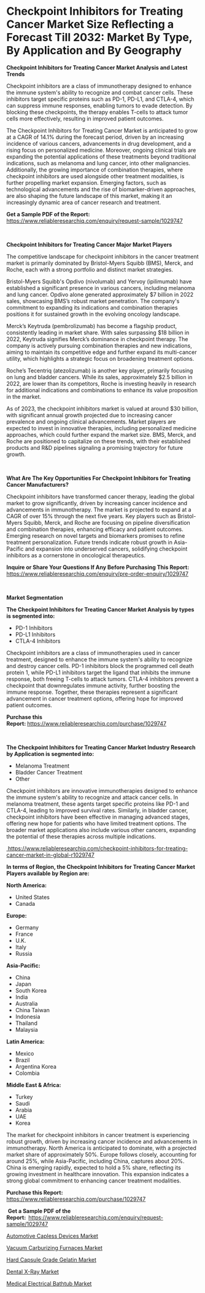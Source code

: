 <p><h1>Checkpoint Inhibitors for Treating Cancer Market Size Reflecting a Forecast Till 2032: Market By Type, By Application and By Geography</h1></p><p><strong>Checkpoint Inhibitors for Treating Cancer Market Analysis and Latest Trends</strong></p>
<p><p>Checkpoint inhibitors are a class of immunotherapy designed to enhance the immune system's ability to recognize and combat cancer cells. These inhibitors target specific proteins such as PD-1, PD-L1, and CTLA-4, which can suppress immune responses, enabling tumors to evade detection. By blocking these checkpoints, the therapy enables T-cells to attack tumor cells more effectively, resulting in improved patient outcomes.</p><p>The Checkpoint Inhibitors for Treating Cancer Market is anticipated to grow at a CAGR of 14.1% during the forecast period, driven by an increasing incidence of various cancers, advancements in drug development, and a rising focus on personalized medicine. Moreover, ongoing clinical trials are expanding the potential applications of these treatments beyond traditional indications, such as melanoma and lung cancer, into other malignancies. Additionally, the growing importance of combination therapies, where checkpoint inhibitors are used alongside other treatment modalities, is further propelling market expansion. Emerging factors, such as technological advancements and the rise of biomarker-driven approaches, are also shaping the future landscape of this market, making it an increasingly dynamic area of cancer research and treatment.</p></p>
<p><strong>Get a Sample PDF of the Report:&nbsp;</strong> <a href="https://www.reliableresearchiq.com/enquiry/request-sample/1029747?utm_campaign=1088&utm_medium=2&utm_source=Github&utm_content=ia&utm_term=21032025&utm_id=checkpoint-inhibitors-for-treating-cancer">https://www.reliableresearchiq.com/enquiry/request-sample/1029747</a></p>
<p>&nbsp;</p>
<p><strong>Checkpoint Inhibitors for Treating Cancer Major Market Players</strong></p>
<p><p>The competitive landscape for checkpoint inhibitors in the cancer treatment market is primarily dominated by Bristol-Myers Squibb (BMS), Merck, and Roche, each with a strong portfolio and distinct market strategies.</p><p>Bristol-Myers Squibb's Opdivo (nivolumab) and Yervoy (ipilimumab) have established a significant presence in various cancers, including melanoma and lung cancer. Opdivo alone generated approximately $7 billion in 2022 sales, showcasing BMS’s robust market penetration. The company's commitment to expanding its indications and combination therapies positions it for sustained growth in the evolving oncology landscape.</p><p>Merck’s Keytruda (pembrolizumab) has become a flagship product, consistently leading in market share. With sales surpassing $18 billion in 2022, Keytruda signifies Merck’s dominance in checkpoint therapy. The company is actively pursuing combination therapies and new indications, aiming to maintain its competitive edge and further expand its multi-cancer utility, which highlights a strategic focus on broadening treatment options.</p><p>Roche’s Tecentriq (atezolizumab) is another key player, primarily focusing on lung and bladder cancers. While its sales, approximately $2.5 billion in 2022, are lower than its competitors, Roche is investing heavily in research for additional indications and combinations to enhance its value proposition in the market.</p><p>As of 2023, the checkpoint inhibitors market is valued at around $30 billion, with significant annual growth projected due to increasing cancer prevalence and ongoing clinical advancements. Market players are expected to invest in innovative therapies, including personalized medicine approaches, which could further expand the market size. BMS, Merck, and Roche are positioned to capitalize on these trends, with their established products and R&D pipelines signaling a promising trajectory for future growth.</p></p>
<p>&nbsp;</p>
<p><strong>What Are The Key Opportunities For Checkpoint Inhibitors for Treating Cancer Manufacturers?</strong></p>
<p><p>Checkpoint inhibitors have transformed cancer therapy, leading the global market to grow significantly, driven by increasing cancer incidence and advancements in immunotherapy. The market is projected to expand at a CAGR of over 15% through the next five years. Key players such as Bristol-Myers Squibb, Merck, and Roche are focusing on pipeline diversification and combination therapies, enhancing efficacy and patient outcomes. Emerging research on novel targets and biomarkers promises to refine treatment personalization. Future trends indicate robust growth in Asia-Pacific and expansion into underserved cancers, solidifying checkpoint inhibitors as a cornerstone in oncological therapeutics.</p></p>
<p><strong>Inquire or Share Your Questions If Any Before Purchasing This Report:</strong> <a href="https://www.reliableresearchiq.com/enquiry/pre-order-enquiry/1029747?utm_campaign=1088&utm_medium=2&utm_source=Github&utm_content=ia&utm_term=21032025&utm_id=checkpoint-inhibitors-for-treating-cancer">https://www.reliableresearchiq.com/enquiry/pre-order-enquiry/1029747</a></p>
<p>&nbsp;</p>
<p><strong>Market Segmentation</strong></p>
<p><strong>The Checkpoint Inhibitors for Treating Cancer Market Analysis by types is segmented into:</strong></p>
<p><ul><li>PD-1 Inhibitors</li><li>PD-L1 Inhibitors</li><li>CTLA-4 Inhibitors</li></ul></p>
<p><p>Checkpoint inhibitors are a class of immunotherapies used in cancer treatment, designed to enhance the immune system's ability to recognize and destroy cancer cells. PD-1 inhibitors block the programmed cell death protein 1, while PD-L1 inhibitors target the ligand that inhibits the immune response, both freeing T-cells to attack tumors. CTLA-4 inhibitors prevent a checkpoint that downregulates immune activity, further boosting the immune response. Together, these therapies represent a significant advancement in cancer treatment options, offering hope for improved patient outcomes.</p></p>
<p><strong>Purchase this Report:&nbsp;</strong><a href="https://www.reliableresearchiq.com/purchase/1029747?utm_campaign=1088&utm_medium=2&utm_source=Github&utm_content=ia&utm_term=21032025&utm_id=checkpoint-inhibitors-for-treating-cancer">https://www.reliableresearchiq.com/purchase/1029747</a></p>
<p>&nbsp;</p>
<p><strong>The Checkpoint Inhibitors for Treating Cancer Market Industry Research by Application is segmented into:</strong></p>
<p><ul><li>Melanoma Treatment</li><li>Bladder Cancer Treatment</li><li>Other</li></ul></p>
<p><p>Checkpoint inhibitors are innovative immunotherapies designed to enhance the immune system's ability to recognize and attack cancer cells. In melanoma treatment, these agents target specific proteins like PD-1 and CTLA-4, leading to improved survival rates. Similarly, in bladder cancer, checkpoint inhibitors have been effective in managing advanced stages, offering new hope for patients who have limited treatment options. The broader market applications also include various other cancers, expanding the potential of these therapies across multiple indications.</p></p>
<p><a href="https://www.reliableresearchiq.com/checkpoint-inhibitors-for-treating-cancer-market-in-global-r1029747?utm_campaign=1088&utm_medium=2&utm_source=Github&utm_content=ia&utm_term=21032025&utm_id=checkpoint-inhibitors-for-treating-cancer">&nbsp;https://www.reliableresearchiq.com/checkpoint-inhibitors-for-treating-cancer-market-in-global-r1029747</a></p>
<p><strong>In terms of Region, the Checkpoint Inhibitors for Treating Cancer Market Players available by Region are:</strong></p>
<p>
    <p> <strong> North America: </strong>
        <ul>
            <li>United States</li>
            <li>Canada</li>
        </ul>
        </p> 
    <p> <strong> Europe: </strong>
        <ul>
            <li>Germany</li>
            <li>France</li>
            <li>U.K.</li>
            <li>Italy</li>
            <li>Russia</li>
        </ul>
        </p> 
    <p> <strong> Asia-Pacific: </strong>
        <ul>
            <li>China</li>
            <li>Japan</li>
            <li>South Korea</li>
            <li>India</li>
            <li>Australia</li>
            <li>China Taiwan</li>
            <li>Indonesia</li>
            <li>Thailand</li>
            <li>Malaysia</li>
        </ul>
        </p> 
    <p> <strong> Latin America: </strong>
        <ul>
            <li>Mexico</li>
            <li>Brazil</li>
            <li>Argentina Korea</li>
            <li>Colombia</li>
        </ul>
        </p> 
    <p> <strong> Middle East & Africa: </strong>
        <ul>
            <li>Turkey</li>
            <li>Saudi</li>
            <li>Arabia</li>
            <li>UAE</li>
            <li>Korea</li>
        </ul>
    </p>
    </p>
<p><p>The market for checkpoint inhibitors in cancer treatment is experiencing robust growth, driven by increasing cancer incidence and advancements in immunotherapy. North America is anticipated to dominate, with a projected market share of approximately 50%. Europe follows closely, accounting for around 25%, while Asia-Pacific, including China, captures about 20%. China is emerging rapidly, expected to hold a 5% share, reflecting its growing investment in healthcare innovation. This expansion indicates a strong global commitment to enhancing cancer treatment modalities.</p></p>
<p><strong>Purchase this Report: </strong><a href="https://www.reliableresearchiq.com/purchase/1029747?utm_campaign=1088&utm_medium=2&utm_source=Github&utm_content=ia&utm_term=21032025&utm_id=checkpoint-inhibitors-for-treating-cancer">https://www.reliableresearchiq.com/purchase/1029747</a></p>
<p>&nbsp;<strong>Get a Sample PDF of the Report:&nbsp;&nbsp;</strong><a href="https://www.reliableresearchiq.com/enquiry/request-sample/1029747?utm_campaign=1088&utm_medium=2&utm_source=Github&utm_content=ia&utm_term=21032025&utm_id=checkpoint-inhibitors-for-treating-cancer">https://www.reliableresearchiq.com/enquiry/request-sample/1029747</a></p>
<p><strong></strong></p>
<p><p><a href="https://github.com/oatisorenscl/Market-Research-Report-List-1/blob/main/automotive-capless-devices-market.md?utm_campaign=1088&utm_medium=2&utm_source=Github&utm_content=ia&utm_term=21032025&utm_id=checkpoint-inhibitors-for-treating-cancer">Automotive Capless Devices Market</a></p><p><a href="https://github.com/norbyboyse4d/Market-Research-Report-List-1/blob/main/vacuum-carburizing-furnaces-market.md?utm_campaign=1088&utm_medium=2&utm_source=Github&utm_content=ia&utm_term=21032025&utm_id=checkpoint-inhibitors-for-treating-cancer">Vacuum Carburizing Furnaces Market</a></p><p><a href="https://github.com/leolamarnal9/Market-Research-Report-List-1/blob/main/hard-capsule-grade-gelatin-market.md?utm_campaign=1088&utm_medium=2&utm_source=Github&utm_content=ia&utm_term=21032025&utm_id=checkpoint-inhibitors-for-treating-cancer">Hard Capsule Grade Gelatin Market</a></p><p><a href="https://github.com/jemalapoilly/Market-Research-Report-List-1/blob/main/dental-x-ray-market.md?utm_campaign=1088&utm_medium=2&utm_source=Github&utm_content=ia&utm_term=21032025&utm_id=checkpoint-inhibitors-for-treating-cancer">Dental X-Ray Market</a></p><p><a href="https://github.com/matotwipff14/Market-Research-Report-List-1/blob/main/medical-electrical-bathtub-market.md?utm_campaign=1088&utm_medium=2&utm_source=Github&utm_content=ia&utm_term=21032025&utm_id=checkpoint-inhibitors-for-treating-cancer">Medical Electrical Bathtub Market</a></p></p>